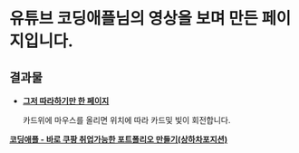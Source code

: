 
# **유튜브 코딩애플님의 영상을 보며 만든 페이지입니다.**

## 결과물

- **[그저 따라하기만 한 페이지](https://gubbib.github.io/Personal/HTML/CardEffect/CardOne/index.html)**

  카드위에 마우스를 올리면 위치에 따라 카드및 빛이 회전합니다.


**[코딩애플 - 바로 쿠팡 취업가능한 포트폴리오 만들기(상하차포지션)](https://www.youtube.com/watch?v=YDCCauu4lIk&t=424s&ab_channel=%EC%BD%94%EB%94%A9%EC%95%A0%ED%94%8C)**
